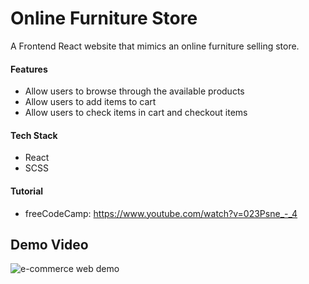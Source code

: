# Online Furniture Store #

A Frontend React website that mimics an online furniture selling store.

#### Features
* Allow users to browse through the available products
* Allow users to add items to cart
* Allow users to check items in cart and checkout items

#### Tech Stack
* React
* SCSS

#### Tutorial
* freeCodeCamp: https://www.youtube.com/watch?v=023Psne_-_4

## Demo Video ##
![e-commerce web demo](https://user-images.githubusercontent.com/57489399/99892655-100cb080-2cb2-11eb-8126-9817e6596bf5.gif)
